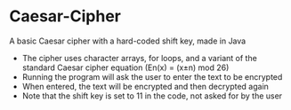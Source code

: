 # Caesar-Cipher
A basic Caesar cipher with a hard-coded shift key, made in Java
- The cipher uses character arrays, for loops, and a variant of the standard Caesar cipher equation (En(x) = (x±n) mod 26)
- Running the program will ask the user to enter the text to be encrypted
- When entered, the text will be encrypted and then decrypted again
- Note that the shift key is set to 11 in the code, not asked for by the user
